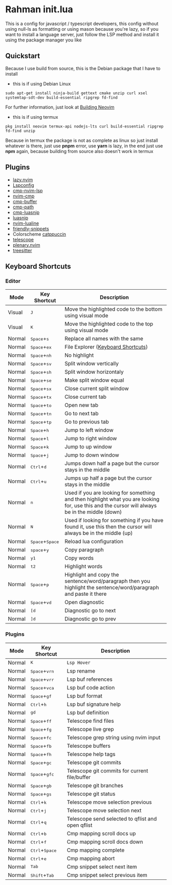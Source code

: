 # Rahman init.lua
This is a config for javascript / typescript developers, this config without using null-ls as formatting or using mason because you're lazy, so if you want to install a language server, just follow the LSP method and install it using the package manager you like

## Quickstart

Because I use build from source, this is the Debian package that I have to install

- this is if using Debian Linux

```
sudo apt-get install ninja-build gettext cmake unzip curl xsel systemtap-sdt-dev build-essential ripgrep fd-find
```
For further information, just look at [Building Neovim](https://github.com/neovim/neovim/wiki/Building-Neovim)

- this is if using termux

```
pkg install neovim termux-api nodejs-lts curl build-essential ripgrep fd-find unzip 
```

Because in termux the package is not as complete as linux so just install whatever is there, just use **pnpm** error, use **yarn** is lazy, in the end just use **npm** again, because building from source also doesn't work in termux

## Plugins

- [lazy.nvim](https://github.com/folke/lazy.nvim)
- [Lspconfig](https://github.com/neovim/nvim-lspconfig)
- [cmp-nvim-lsp](https://github.com/hrsh7th/cmp-nvim-lsp)
- [nvim-cmp](https://github.com/hrsh7th/nvim-cmp)
- [cmp-buffer](https://github.com/hrsh7th/cmp-buffer)
- [cmp-path](https://github.com/hrsh7th/cmp-path)
- [cmp-luasnip](https://github.com/saadparwaiz1/cmp_luasnip)
- [luasnip](https://github.com/L3M0N4D3/LuaSnip)
- [nvim-lualine](https://github.com/nvim-lualine/lualine.nvim)
- [friendly-snippets](https://github.com/rafamadriz/friendly-snippets)
- Colorscheme [catppuccin](https://github.com/catppuccin/nvim)
- [telescope](https://github.com/nvim-telescope/telescope.nvim)
- [plenary.nvim](https://github.com/nvim-lua/plenary.nvim)
- [treesitter](https://github.com/nvim-treesitter/nvim-treesitter)

## Keyboard Shortcuts

### Editor
| Mode | Key Shortcut | Description |
|-----|-----|-----|
| Visual | <kbd>J</kbd> | Move the highlighted code to the bottom using visual mode |
| Visual | <kbd>K</kbd> | Move the highlighted code to the top using visual mode |
| Normal | <kbd>Space</kbd>+<kbd>s</kbd> | Replace all names with the same |
| Normal | <kbd>Space</kbd>+<kbd>ex</kbd> | File Explorer  ([Keyboard Shortcuts](https://neovim.io/doc/user/pi_netrw.html#netrw-quickmaps))|
| Normal | <kbd>Space</kbd>+<kbd>nh</kbd> | No highlight | 
| Normal | <kbd>Space</kbd>+<kbd>sv</kbd> | Split window vertically |
| Normal | <kbd>Space</kbd>+<kbd>sh</kbd> | Split window horizontaly |
| Normal | <kbd>Space</kbd>+<kbd>se</kbd> | Make split window equal |
| Normal | <kbd>Space</kbd>+<kbd>sx</kbd> | Close current split window |
| Normal | <kbd>Space</kbd>+<kbd>tx</kbd> | Close current tab |
| Normal | <kbd>Space</kbd>+<kbd>to</kbd> | Open new tab |
| Normal | <kbd>Space</kbd>+<kbd>tn</kbd> | Go to next tab |
| Normal | <kbd>Space</kbd>+<kbd>tp</kbd> | Go to previous tab |
| Normal | <kbd>Space</kbd>+<kbd>h</kbd> | Jump to left window |
| Normal | <kbd>Space</kbd>+<kbd>l</kbd> | Jump to right window |
| Normal | <kbd>Space</kbd>+<kbd>k</kbd> | Jump to up window |
| Normal | <kbd>Space</kbd>+<kbd>j</kbd> | Jump to down window |
| Normal | <kbd>Ctrl</kbd>+<kbd>d</kbd> | Jumps down half a page but the cursor stays in the middle |  
| Normal | <kbd>Ctrl</kbd>+<kbd>u</kbd> | Jumps up half a page but the cursor stays in the middle |  
| Normal | <kbd>n</kbd> | Used if you are looking for something and then highlight what you are looking for, use this and the cursor will always be in the middle (down) | 
| Normal | <kbd>N</kbd> | Used if looking for something if you have found it, use this then the cursor will always be in the middle (up) |
| Normal | <kbd>Space</kbd>+<kbd>Space</kbd> | Reload lua configuration | 
| Normal | <kbd>space</kbd>+<kbd>y</kbd> | Copy paragraph  |
| Normal | <kbd>y1</kbd> | Copy words  |
| Normal | <kbd>t2</kbd> | Highlight words |  
| Normal | <kbd>Space</kbd>+<kbd>p</kbd> | Highlight and copy the sentence/word/paragraph then you highlight the sentence/word/paragraph and paste it there |
| Normal | <kbd>Space</kbd>+<kbd>vd</kbd> | Open diagnostic  |
| Normal | <kbd>[d</kbd> | Diagnostic go to next |
| Normal | <kbd>]d</kbd> | Diagnostic go to prev |

### Plugins
| Mode | Key Shortcut | Description |
|-----|-----|-----|
| Normal | <kbd>K</kbd> | `Lsp Hover` |
| Normal | <kbd>Space</kbd>+<kbd>vrn</kbd> | Lsp rename |
| Normal | <kbd>Space</kbd>+<kbd>vrr</kbd> | Lsp buf references |
| Normal | <kbd>Space</kbd>+<kbd>vca</kbd> | Lsp buf code action |
| Normal | <kbd>Space</kbd>+<kbd>gf</kbd> | Lsp buf format |
| Normal | <kbd>Ctrl</kbd>+<kbd>h</kbd> | Lsp buf signature help |
| Normal | <kbd>gd</kbd> | Lsp buf definition |
| Normal | <kbd>Space</kbd>+<kbd>ff</kbd> | Telescope find files |
| Normal | <kbd>Space</kbd>+<kbd>fg</kbd> | Telescope live grep |
| Normal | <kbd>Space</kbd>+<kbd>fc</kbd> | Telescope grep string using nvim input |
| Normal | <kbd>Space</kbd>+<kbd>fb</kbd> | Telescope buffers |
| Normal | <kbd>Space</kbd>+<kbd>fh</kbd> | Telescope help tags |
| Normal | <kbd>Space</kbd>+<kbd>gc</kbd> | Telescope git commits |
| Normal | <kbd>Space</kbd>+<kbd>gfc</kbd> | Telescope git commits for current file/buffer |
| Normal | <kbd>Space</kbd>+<kbd>gb</kbd> | Telescope git branches |
| Normal | <kbd>Space</kbd>+<kbd>gs</kbd> | Telescope git status |
| Normal | <kbd>Ctrl</kbd>+<kbd>k</kbd> | Telescope move selection previous |
| Normal | <kbd>Ctrl</kbd>+<kbd>j</kbd> | Telescope move selection next |
| Normal | <kbd>Ctrl</kbd>+<kbd>q</kbd> | Telescope send selected to qflist and open qflist |
| Normal | <kbd>Ctrl</kbd>+<kbd>b</kbd> | Cmp mapping scroll docs up | 
| Normal | <kbd>Ctrl</kbd>+<kbd>f</kbd> | Cmp mapping scroll docs down | 
| Normal | <kbd>Ctrl</kbd>+<kbd>Space</kbd> | Cmp mapping complete | 
| Normal | <kbd>Ctrl</kbd>+<kbd>e</kbd> | Cmp mapping abort | 
| Normal | <kbd>Tab</kbd> | Cmp snippet select next item | 
| Normal | <kbd>Shift</kbd>+<kbd>Tab</kbd>  | Cmp snippet select previous item | 

